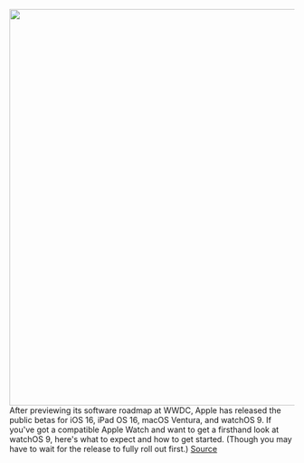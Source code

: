 <img src='https://cdn.vox-cdn.com/thumbor/FxKRm49b6hTyQJGT_E8CM5EuB8M=/0x0:2040x1360/1200x800/filters:focal(857x517:1183x843)/cdn.vox-cdn.com/uploads/chorus_image/image/71095617/vpavic_211006_4796_0039.0.jpg' width='700px' /><br/>
After previewing its software roadmap at WWDC, Apple has released the public betas for iOS 16, iPad OS 16, macOS Ventura, and watchOS 9. If you've got a compatible Apple Watch and want to get a firsthand look at watchOS 9, here's what to expect and how to get started. (Though you may have to wait for the release to fully roll out first.)
<a href='https://www.theverge.com/23200213/watchos-9-beta-install-how-to'> Source <a/>